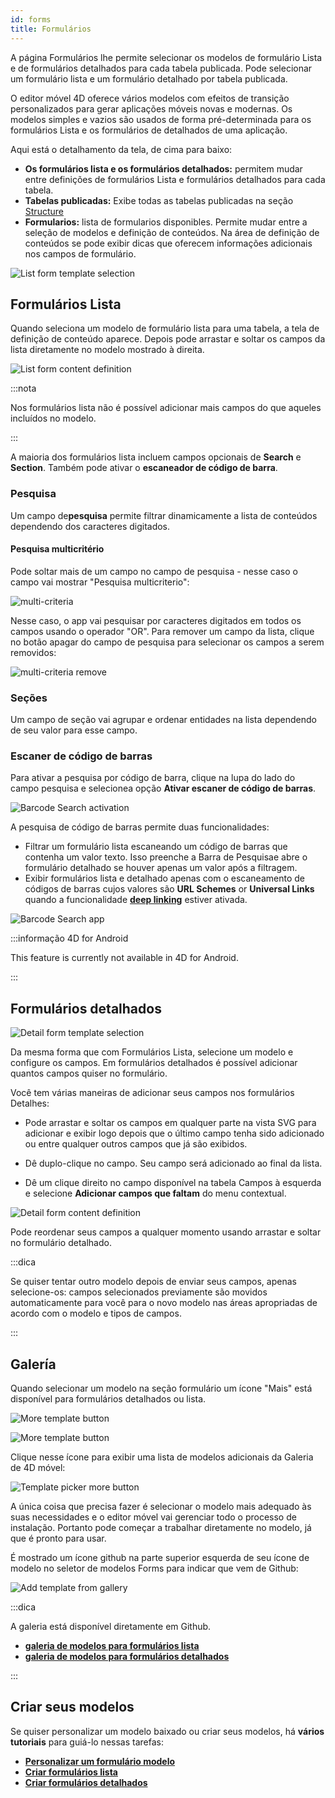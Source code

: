```yaml
---
id: forms
title: Formulários
---
```


A página Formulários lhe permite selecionar os modelos de formulário Lista e de formulários detalhados para cada tabela publicada. Pode selecionar um formulário lista e um formulário detalhado por tabela publicada.

O editor móvel 4D oferece vários modelos com efeitos de transição personalizados para gerar aplicações móveis novas e modernas. Os modelos simples e vazios são usados de forma pré-determinada para os formulários Lista e os formulários de detalhados de uma aplicação.

Aqui está o detalhamento da tela, de cima para baixo:

* **Os formulários lista e os formulários detalhados:** permitem mudar entre definições de  formulários Lista e  formulários detalhados para cada tabela.
* **Tabelas publicadas:** Exibe todas as tabelas publicadas na seção  [Structure](structure.md)
* **Formularios:** lista de formularios disponibles. Permite  mudar entre a seleção de modelos e definição de conteúdos. Na área de definição de conteúdos se pode exibir dicas que oferecem informações adicionais nos campos de formulário.


![List form template selection](img/Forms-section-templates-selection-4D-for-iOS.png)



## Formulários Lista

Quando seleciona um modelo de formulário lista para uma tabela, a tela de definição de conteúdo aparece. Depois pode arrastar e soltar os campos da lista diretamente no modelo mostrado à direita.

![List form content definition](img/Forms-section-content-definition-4D-for-iOS.png)

:::nota

Nos formulários lista não é possível adicionar mais campos do que aqueles incluídos no modelo.

:::

A maioria dos formulários lista incluem campos opcionais de **Search** e **Section**. Também pode ativar o  **escaneador de código de barra**.


### Pesquisa

Um campo de**pesquisa** permite filtrar dinamicamente a lista de conteúdos dependendo dos caracteres digitados.

#### Pesquisa multicritério

Pode soltar mais de um campo no campo de pesquisa - nesse caso o campo vai mostrar "Pesquisa multicriterio":

![multi-criteria](img/multi-criteria.png)

Nesse caso, o app vai pesquisar por caracteres digitados em todos os campos usando o operador "OR". Para remover um campo da lista, clique no botão apagar do campo de pesquisa para selecionar os campos a serem removidos:

![multi-criteria remove](img/multi-criteria-search-forms-section-remove-fields.png)


### Seções

Um campo de seção vai agrupar e ordenar entidades na lista dependendo de seu valor para esse campo.



### Escaner de código de barras

Para ativar a pesquisa por código de barra, clique na lupa do lado do campo pesquisa e selecionea opção **Ativar escaner de código de barras**.

![Barcode Search activation](img/project-editor-Qrcode-barcode-search-4D-for-iOS.gif)

A pesquisa de código de barras permite duas funcionalidades:

* Filtrar um formulário lista escaneando um código de barras que contenha um valor texto. Isso preenche a Barra de Pesquisae abre o formulário detalhado se houver apenas um valor após a filtragem.
* Exibir formulários lista e detalhado apenas com o escaneamento de códigos de barras cujos valores são **URL Schemes** or **Universal Links** quando a funcionalidade [**deep linking**](../special-features/deep-linking.md) estiver ativada.

![Barcode Search app](img/text-Qrcode-barcode-search-4D-for-iOS.gif)

:::informação 4D for Android

This feature is currently not available in 4D for Android.

:::

## Formulários detalhados

![Detail form template selection](img/Forms-section-detail-form-templates-selection-4D-for-iOS.png)

Da mesma forma que com Formulários Lista, selecione um modelo e configure os campos. Em formulários detalhados é possível adicionar quantos campos quiser no formulário.

Você tem várias maneiras de adicionar seus campos nos formulários Detalhes:

* Pode arrastar e soltar os campos em qualquer parte na vista SVG para adicionar e exibir logo depois que o último campo tenha sido adicionado ou entre qualquer outros campos que já são exibidos.

* Dê duplo-clique no campo. Seu campo será adicionado ao final da lista.

* Dê um clique direito no campo disponível na tabela Campos à esquerda e selecione **Adicionar campos que faltam** do menu contextual.

![Detail form content definition](img/Forms-section-detail-form-content-definition-4D-for-iOS.png)


Pode reordenar seus campos a qualquer momento usando arrastar e soltar no formulário detalhado.

:::dica

Se quiser tentar outro modelo depois de enviar seus campos, apenas selecione-os: campos selecionados previamente são movidos automaticamente para você para o novo modelo nas áreas apropriadas de acordo com o modelo e tipos de campos.

:::


## Galería

Quando selecionar um modelo na seção formulário um ícone "Mais" está disponível para formulários detalhados ou lista.

![More template button](img/more.png)

![More template button](img/Forms-more-button.png)

Clique nesse ícone para exibir uma lista de modelos adicionais da Galeria de 4D móvel:

![Template picker more button](img/Forms-template-gallery.png)

A única coisa que precisa fazer é selecionar o modelo mais adequado às suas necessidades e o editor móvel vai gerenciar todo o processo de instalação. Portanto pode começar a trabalhar diretamente no modelo, já que é pronto para usar.

É mostrado um ícone github na parte superior esquerda de seu ícone de modelo no seletor de modelos Forms para indicar que vem de Github:

![Add template from gallery](img/indicator-template-github.png)


:::dica

A galeria está disponível diretamente em Github.
- [**galeria de modelos para formulários lista**](https://4d-for-ios.github.io/gallery/#/type/list-detail/picker/0)
- [**galeria de modelos para formulários detalhados**](https://4d-for-ios.github.io/gallery/#/type/form-detail/picker/0)

:::

## Criar seus modelos

Se quiser personalizar um modelo baixado ou criar seus modelos, há **vários tutoriais** para guiá-lo nessas tarefas:

- [**Personalizar um formulário modelo**](../tutorials/gallery/update-gallery-template.md)
- [**Criar formulários lista**](../tutorials/creating-list-forms/list-form-template.md)
- [**Criar formulários detalhados**](../tutorials/creating-detail-forms/detail-form-template.md)